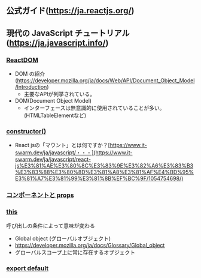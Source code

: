 ## 公式ガイド(https://ja.reactjs.org/)
## 現代の JavaScript チュートリアル(https://ja.javascript.info/)

### [ReactDOM](https://ja.reactjs.org/docs/react-dom.html)
  - DOM の紹介(https://developer.mozilla.org/ja/docs/Web/API/Document_Object_Model/Introduction)
    - 主要なAPIが列挙されている。
  - DOM(Document Object Model)
    - インターフェースは無意識的に使用されていることが多い。(HTMLTableElementなど)
### [constructor()](https://ja.reactjs.org/docs/react-component.html#constructor)
- React jsの「マウント」とは何ですか？[https://www.it-swarm.dev/ja/javascript/・・・](https://www.it-swarm.dev/ja/javascript/react-js%E3%81%AE%E3%80%8C%E3%83%9E%E3%82%A6%E3%83%B3%E3%83%88%E3%80%8D%E3%81%A8%E3%81%AF%E4%BD%95%E3%81%A7%E3%81%99%E3%81%8B%EF%BC%9F/1054754698/)

### [コンポーネントと props](https://ja.reactjs.org/docs/components-and-props.html)

### [this](https://developer.mozilla.org/ja/docs/Web/JavaScript/Reference/Operators/this)
呼び出しの条件によって意味が変わる
  - Global object (グローバルオブジェクト)
  - https://developer.mozilla.org/ja/docs/Glossary/Global_object
  - グローバルスコープ上に常に存在するオブジェクト

### [export default](https://ja.javascript.info/import-export#ref-535)